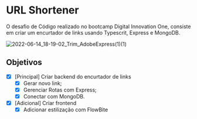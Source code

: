 # URL Shortener
O desafio de Código realizado no bootcamp Digital Innovation One, consiste em criar um encurtador de links usando Typescrit, Express e MongoDB. 

![2022-06-14_18-19-02_Trim_AdobeExpress(1)(1)](https://user-images.githubusercontent.com/9398249/174521947-1c16b954-756d-4302-8bdf-03cf48c7bacd.gif)

## Objetivos
- [x] [Principal] Criar backend do encurtador de links
  - [x] Gerar novo link; 
  - [x] Gerenciar Rotas com Express;
  - [x] Conectar com MongoDB.

- [x] [Adicional] Criar frontend
  - [x] Adicionar estilização com FlowBite
